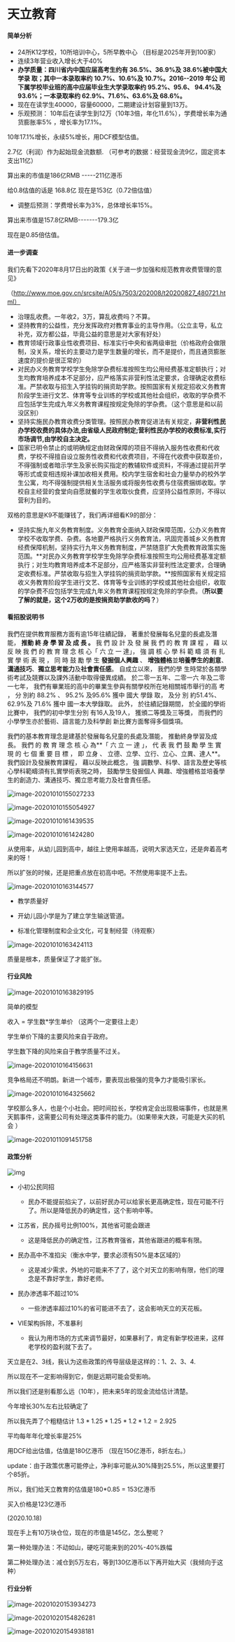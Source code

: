 # 天立教育

#### 简单分析

- 24所K12学校，10所培训中心，5所早教中心 （目标是2025年开到100家）
- 连续3年营业收入增长大于40%
- **办学质量：四川省内中国应届高考生约有 36.5%、36.9%及 38.6%被中国大学录 取；其中一本录取率约 10.7%、10.6%及 10.7%。2016--2019 年公 司下属学校毕业班的高中应届毕业生大学录取率约 95.2%、95.6、 94.4%及 93.6%；一本录取率约 62.9%、71.6%、63.6%及 68.6%。**
- 现在在读学生40000，容量60000，二期建设计划容量到13万。
- 乐观预测： 10年后在读学生到12万（10年3倍，年化11.6%），学费增长率为通货膨胀率5% ，增长率为17.1%。

10年17.1%增长，永续5%增长，用DCF模型估值。

2.7亿（利润）作为起始现金流数额.     （可参考的数据：经营现金流9亿，固定资本支出11亿）

算出来的市值是186亿RMB -----211亿港币

给0.8估值的话是 168.8亿     现在是153亿（0.72倍估值）



- 调整后预测：学费增长率为3%，总体增长率15%。

算出来市值是157.8亿RMB-------179.3亿

现在是0.85倍估值。



#### 进一步调查



我们先看下2020年8月17日出的政策《关于进一步加强和规范教育收费管理的意见》

（http://www.moe.gov.cn/srcsite/A05/s7503/202008/t20200827_480721.html）

- 治理乱收费。一年收2，3万，算乱收费吗？不算。
- 坚持教育的公益性，充分发挥政府对教育事业的主导作用。（公立主导，私立补充，双方都公益，毕竟公益的意思是对大家有好处）
- 教育领域行政事业性收费项目、标准实行中央和省两级审批（价格政府会做限制，没关系，增长的主要动力是学生数量的增长，而不是提价，而且通货膨胀速度的提价是很正常的）
- 对民办义务教育学校学生免除学杂费标准按照生均公用经费基准定额执行；对生均教育培养成本不足部分，应严格落实非营利性法定要求，合理确定收费标准。严禁收取与招生入学挂钩的捐资助学款。按照国家有关规定招收义务教育阶段学生进行文艺、体育等专业训练的学校或其他社会组织，收取的学杂费不应包括学生完成九年义务教育课程按规定免除的学杂费。（这个意思是和以前没区别）
- 坚持实施民办教育收费分类管理。按照民办教育促进法有关规定，**非营利性民办学校收费的具体办法,由省级人民政府制定;营利性民办学校的收费标准,实行市场调节,由学校自主决定。**
- 国家已明令禁止的或明确规定由财政保障的项目不得纳入服务性收费和代收费，学校不得擅自设立服务性收费和代收费项目，不得在代收费中获取差价，不得强制或者暗示学生及家长购买指定的教辅软件或资料，不得通过提前开学等形式或变相违规补课加收相关费用。校内学生宿舍和社会力量举办的校外学生公寓，均不得强制提供相关生活服务或将服务性收费与住宿费捆绑收取。学校自主经营的食堂向自愿就餐的学生收取伙食费，应坚持公益性原则，不得以营利为目的。



双格的意思是K9不能赚钱了，我们再详细看K9的部分：

- 坚持实施九年义务教育制度。义务教育全面纳入财政保障范围，公办义务教育学校不收取学费、杂费。各地要严格执行义务教育法，巩固完善城乡义务教育经费保障机制，坚持实行九年义务教育制度，严禁随意扩大免费教育政策实施范围。**对民办义务教育学校学生免除学杂费标准按照生均公用经费基准定额执行；对生均教育培养成本不足部分，应严格落实非营利性法定要求，合理确定收费标准。严禁收取与招生入学挂钩的捐资助学款。**按照国家有关规定招收义务教育阶段学生进行文艺、体育等专业训练的学校或其他社会组织，收取的学杂费不应包括学生完成九年义务教育课程按规定免除的学杂费。（**所以要了解的就是，这个2万收的是按捐资助学款收的吗？**）



#### 看招股说明书

我們在提供教育服務方面有逾15年往績記錄， 著重於發展每名兒童的長處及潛能， **推動 終 身 學 習 及 成 長 。** 我 們 設 計 及 發 展 我 們 的 教 育 課 程 ， 藉 以 反 映 我 們 的 教 育 理 念 核 心「 六 立 一 達」， 強 調 核 心 學 科 範 疇 須 有 扎 實 學 術 表 現 ， 同 時 鼓 勵 學 生 **發掘個人興趣** 、 **增強體格**並**培養學生的創意**、**溝通技巧**、**獨立思考能力**及**社會責任感**。 自成立以來， 我們的學 生時常於各類學術考試及競賽以及課外活動中取得優異成績。 於二零一五年、二零一六 年及二零一七年， 我們有畢業班的高中的畢業生參與有關學校所在地相關城市舉行的高 考 ， 分 別約 88.2% 、 95.2% 及95.6% 獲中 國大 學錄 取， 及分 別 約51.4%、 62.9%及 71.6% 獲中 國一本大學錄取。 此外， 於往績記錄期間， 於全國的學術比賽中， 我們的初中學生分別 有16人及19人， 獲頒二等獎及三等獎， 而我們的小學學生亦於藝術、語言能力及科學創 新比賽方面奪得多個獎項。



我們的基本教育理念是建基於發展每名兒童的長處及潛能， 推動終身學習及成長。 我們 的 教 育 理 念 核 心 為**「 六 立 一 達 」， 代 表 我 們 鼓 勵 學 生 實 現 的 七 個 重 要 目 標 ， 即 立身 、 立德、立學、立行、立心、立異、達人**。 我們設計及發展教育課程， 藉以反映此概念， 強 調數學、科學、語言及歷史等核心學科範疇須有扎實學術表現之時， 鼓勵學生發掘個人 興趣、增強體格並培養學生的創造力、溝通技巧、獨立思考能力及社會責任感。



![image-20201010155027233](https://tva1.sinaimg.cn/large/007S8ZIlgy1gjkaeupgc8j31f60kuwtx.jpg)



![image-20201010155054927](https://tva1.sinaimg.cn/large/007S8ZIlgy1gjkafa5l2yj31dq08mgtb.jpg)



![image-20201010161439535](https://tva1.sinaimg.cn/large/007S8ZIlgy1gjkb3zibr7j30zk0u0nj7.jpg)

![image-20201010161424280](https://tva1.sinaimg.cn/large/007S8ZIlgy1gjkb3qabs6j30ak1160y1.jpg)



从使用率，从幼儿园到高中，越往上使用率越高，说明大家选天立，还是奔着高考来的呀！

所以扩张的时候，还是把重点放在初高中吧。不然使用率提不上去。



![image-20201010163144577](https://tva1.sinaimg.cn/large/007S8ZIlgy1gjkblrqd45j315608ewmn.jpg)

- 教学质量好

- 开幼儿园小学是为了建立学生输送管道。
- 标准化管理制度和企业文化，可复制经营（待观察）



![image-20201010163424113](https://tva1.sinaimg.cn/large/007S8ZIlgy1gjkbojcigjj315208gjxx.jpg)

质量是根本，质量保证了才能扩张。



#### 行业风险

![image-20201010163829195](https://tva1.sinaimg.cn/large/007S8ZIlgy1gjkbss7bjxj314o0hmndc.jpg)

简单的模型



收入 = 学生数*学生单价 （这两个一定要往上走）

学生单价下降的主要风险来自于政府。

学生数下降的风险来自于教学质量不过关。



![image-20201010164156631](https://tva1.sinaimg.cn/large/007S8ZIlgy1gjkbwdqdknj31620cg7da.jpg)

竞争格局还不明朗。新进一个城市，要表现出极强的竞争力才能吸引家长。



![image-20201010164325662](https://tva1.sinaimg.cn/large/007S8ZIlgy1gjkbxxqy4lj31500u01kx.jpg)

学校那么多人，也是个小社会。把时间拉长，学校肯定会出现极端事件，也就是黑天鹅事件，这需要公司有处理这类事件的能力。（如果带来大跌，可能是大买的机会 ）





![image-20201011091451758](https://tva1.sinaimg.cn/large/007S8ZIlgy1gjl4lif2qej30uq05g0uv.jpg)



#### 政策分析

![img](https://xqimg.imedao.com/1707bab0df31ee43fe1e698c.png!custom660.jpg)





- 小初公民同招
  - 民办不能提前掐尖了，以前好民办可以给家长更高确定性，现在可能不行了。所以是降低民办的确定性，这个影响中等。

- 江苏省，民办摇号比例100%，其他省可能会跟进
  - 这是降低民办的确定性，江苏教育强省，其他省跟进的概率有限。
- 民办高中不准掐尖（衡水中学，要求必须有50%是本区域的）
  - 这是减少需求，外地的可能来不了了，这个对天立的影响有限，他们的理念是不靠好学生，靠好老师。

- 民办渗透率不超过10%
  - 一些渗透率超过10%的省可能进不去了，这会影响天立的天花板。
- VIE架构拆除，不准暴利
  - 我认为用市场的方式来调节最好，如果暴利了，肯定有新学校进来，这样老学校的盈利就下去了。



天立是在2、3线，我认为这些政策的传导层级是这样的：1、2、3、4.

所以现在不一定影响得到它，倒是远期可能会受影响。

所以我们还是别看那么远（10年），把未来5年的现金流给估计清楚。

今年增长30%左右比较确定了

所以我先弄了个粗糙估计 $1.3*1.25*1.25*1.2*1.2 = 2.925$

平均每年年化增长率是25%

用DCF给出估值，估值是180亿港币 （现在150亿港币，8折左右。）

update：由于政策优惠可能停止，净利率可能从30%降到25.5%，所以这里要打个85折。

所以，我们给天立教育的估值是180*0.85 = 153亿港币

买入价格是123亿港币     



(2020.10.18)

现在手上有10万块仓位，现在的市值是145亿，怎么整呢？

第一种处理办法：不动如山，硬吃可能来到的20%-40%跌幅

第二种处理办法：减仓到5万左右，等到130亿港币以下再开始大买（我倾向于这种）





#### 行业分析

![image-20201020153934273](https://tva1.sinaimg.cn/large/007S8ZIlgy1gjvualzm0rj311a0ra48j.jpg)



![image-20201020154826281](https://tva1.sinaimg.cn/large/007S8ZIlgy1gjvujsesk3j31bs0jowoi.jpg)

![image-20201020154938181](https://tva1.sinaimg.cn/large/007S8ZIlgy1gjvul1gdckj317e0cawn2.jpg)

